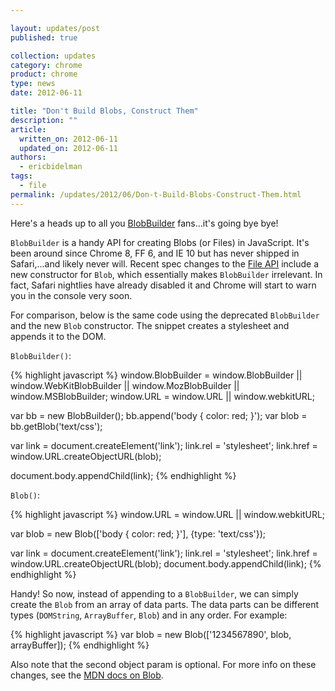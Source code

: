 ```yaml
---

layout: updates/post
published: true

collection: updates
category: chrome
product: chrome
type: news
date: 2012-06-11

title: "Don't Build Blobs, Construct Them"
description: ""
article:
  written_on: 2012-06-11
  updated_on: 2012-06-11
authors:
  - ericbidelman
tags:
  - file
permalink: /updates/2012/06/Don-t-Build-Blobs-Construct-Them.html
---
```

Here's a heads up to all you [BlobBuilder](https://developer.mozilla.org/en/DOM/BlobBuilder) fans...it's going bye bye!

`BlobBuilder` is a handy API for creating Blobs (or Files) in JavaScript. It's been around since Chrome 8, FF 6, and IE 10 but has never shipped in Safari,...and likely never will. Recent spec changes to the [File API](http://dev.w3.org/2006/webapi/FileAPI/#dfn-Blob) include a new constructor for `Blob`, which essentially makes `BlobBuilder` irrelevant. In fact, Safari nightlies have already disabled it and Chrome will start to warn you in the console very soon.

For comparison, below is the same code using the deprecated `BlobBuilder` and the new `Blob` constructor. The snippet creates a stylesheet and appends it to the DOM.

`BlobBuilder()`:

{% highlight javascript %}
window.BlobBuilder = window.BlobBuilder || window.WebKitBlobBuilder ||
                     window.MozBlobBuilder || window.MSBlobBuilder;
window.URL = window.URL || window.webkitURL;

var bb = new BlobBuilder();
bb.append('body { color: red; }');
var blob = bb.getBlob('text/css');

var link = document.createElement('link');
link.rel = 'stylesheet';
link.href = window.URL.createObjectURL(blob);

document.body.appendChild(link);
{% endhighlight %}

`Blob()`:

{% highlight javascript %}
window.URL = window.URL || window.webkitURL;

var blob = new Blob(['body { color: red; }'], {type: 'text/css'});

var link = document.createElement('link');
link.rel = 'stylesheet';
link.href = window.URL.createObjectURL(blob);
document.body.appendChild(link);
{% endhighlight %}

Handy! So now, instead of appending to a `BlobBuilder`, we can simply create the `Blob` from an array of data parts. The data parts can be different types (`DOMString`, `ArrayBuffer`, `Blob`) and in any order. For example:

{% highlight javascript %}
var blob = new Blob(['1234567890', blob, arrayBuffer]);
{% endhighlight %}

Also note that the second object param is optional. For more info on these changes, see the [MDN docs on Blob](https://developer.mozilla.org/en/DOM/Blob).
